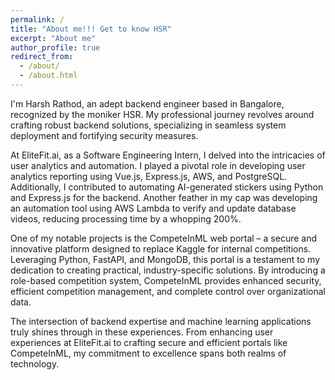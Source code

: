 ```yaml
---
permalink: /
title: "About me!!! Get to know HSR"
excerpt: "About me"
author_profile: true
redirect_from: 
  - /about/
  - /about.html
---
```

I'm Harsh Rathod, an adept backend engineer based in Bangalore, recognized by the moniker HSR. My professional journey revolves around crafting robust backend solutions, specializing in seamless system deployment and fortifying security measures.

At EliteFit.ai, as a Software Engineering Intern, I delved into the intricacies of user analytics and automation. I played a pivotal role in developing user analytics reporting using Vue.js, Express.js, AWS, and PostgreSQL. Additionally, I contributed to automating AI-generated stickers using Python and Express.js for the backend. Another feather in my cap was developing an automation tool using AWS Lambda to verify and update database videos, reducing processing time by a whopping 200%.

One of my notable projects is the CompeteInML web portal – a secure and innovative platform designed to replace Kaggle for internal competitions. Leveraging Python, FastAPI, and MongoDB, this portal is a testament to my dedication to creating practical, industry-specific solutions. By introducing a role-based competition system, CompeteInML provides enhanced security, efficient competition management, and complete control over organizational data.

The intersection of backend expertise and machine learning applications truly shines through in these experiences. From enhancing user experiences at EliteFit.ai to crafting secure and efficient portals like CompeteInML, my commitment to excellence spans both realms of technology.